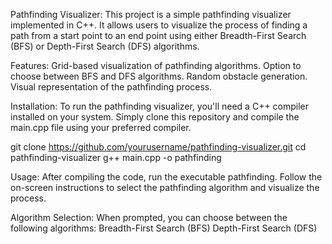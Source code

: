 Pathfinding Visualizer:
This project is a simple pathfinding visualizer implemented in C++. It allows users to visualize the process of finding a path from a start point to an end point using either Breadth-First Search (BFS) or Depth-First Search (DFS) algorithms.

Features:
Grid-based visualization of pathfinding algorithms.
Option to choose between BFS and DFS algorithms.
Random obstacle generation.
Visual representation of the pathfinding process.

Installation:
To run the pathfinding visualizer, you'll need a C++ compiler installed on your system. Simply clone this repository and compile the main.cpp file using your preferred compiler.

git clone https://github.com/yourusername/pathfinding-visualizer.git
cd pathfinding-visualizer
g++ main.cpp -o pathfinding

Usage:
After compiling the code, run the executable pathfinding. Follow the on-screen instructions to select the pathfinding algorithm and visualize the process.

Algorithm Selection:
When prompted, you can choose between the following algorithms:
Breadth-First Search (BFS)
Depth-First Search (DFS)
